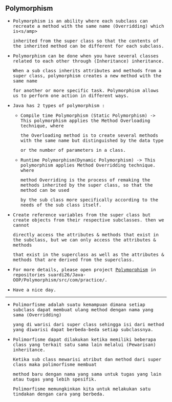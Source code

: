 ## Polymorphism

- <samp>Polymorphism is an ability where each subclass can recreate a method with the same name (Overridding) which is<s/amp> 

  <samp>inherited from the super class so that the contents of the inherited method can be different for each subclass.</samp>
  
- <samp>Polymorphism can be done when you have several classes related to each other through (Inheritance) inheritance.</samp>
  
  <samp>When a sub class inherits attributes and methods from a super class, polymorphism creates a new method with the same name</samp>
    
  <samp>for another or more specific task. Polymorphism allows us to perform one action in different ways.</samp>
  
- <samp>Java has 2 types of polymorphism :</samp>
  
    - <samp>Compile time Polymorphism (Static Polymorphism) -> This polymorphism applies the Method Overloading technique, where</samp>

      <samp>the Overloading method is to create several methods with the same name but distinguished by the data type</samp> 

      <samp>or the number of parameters in a class.</samp>
    
    - <samp>Runtime Polymorphism(Dynamic Polymorphism) -> This polymorphism applies Method Overridding technique. where</samp> 
      
      <samp>method Overriding is the process of remaking the methods inherited by the super class, so that the method can be used</samp> 
      
      <samp>by the sub class more specifically according to the needs of the sub class itself.</samp>
  
- <samp>Create reference variables from the super class but create objects from their respective subclasses. then we cannot</samp>
  
  <samp>directly access the attributes & methods that exist in the subclass, but we can only access the attributes & methods</samp>
  
  <samp>that exist in the superclass as well as the attributes & methods that are derived from the superclass.</samp>

- <samp>For more details, please open project [Polymorphism](https://github.com/suardi26/Java-OOP/tree/main/Polymorphism/src/com/practice) in repositories suardi26/Java-OOP/Polymorphism/src/com/practice/.</samp>

- <samp>Have a nice day.</samp>

---

- <samp>Polimorfisme adalah suatu kemampuan dimana setiap subclass dapat membuat ulang method dengan nama yang sama (Overridding)</samp> 
  
  <samp>yang di warisi dari super class sehingga isi dari method yang diwarisi dapat berbeda-beda setiap subclassnya.</samp>
  
- <samp>Polimorfisme dapat dilakukan ketika memiliki beberapa class yang terkait satu sama lain melalui (Pewarisan) inheritance.</samp>
  
  <samp>Ketika sub class mewarisi atribut dan method dari super class maka polimorfisme membuat </samp> 
  
  <samp>method baru dengan nama yang sama untuk tugas yang lain atau tugas yang lebih spesifik.</samp> 
    
  <samp>Polimorfisme memungkinkan kita untuk melakukan satu tindakan dengan cara yang berbeda.</samp>
